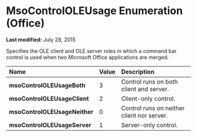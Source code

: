 
# MsoControlOLEUsage Enumeration (Office)

 **Last modified:** July 28, 2015

Specifies the OLE client and OLE server roles in which a command bar control is used when two Microsoft Office applications are merged.


|**Name**|**Value**|**Description**|
|:-----|:-----|:-----|
| **msoControlOLEUsageBoth**|3|Control runs on both client and server.|
| **msoControlOLEUsageClient**|2|Client-only control.|
| **msoControlOLEUsageNeither**|0|Control runs on neither client nor server.|
| **msoControlOLEUsageServer**|1|Server-only control.|
